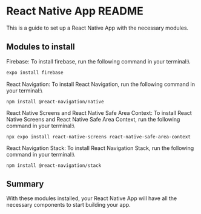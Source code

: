 # React Native App README
This is a guide to set up a React Native App with the necessary modules.

## Modules to install
Firebase: To install firebase, run the following command in your terminal:\
```javascript
expo install firebase
```

React Navigation: To install React Navigation, run the following command in your terminal:\
```
npm install @react-navigation/native
```

React Native Screens and React Native Safe Area Context: To install React Native Screens and React Native Safe Area Context, run the following command in your terminal:\
```
npx expo install react-native-screens react-native-safe-area-context
```

React Navigation Stack: To install React Navigation Stack, run the following command in your terminal:\
```
npm install @react-navigation/stack
```

## Summary
With these modules installed, your React Native App will have all the necessary components to start building your app.
